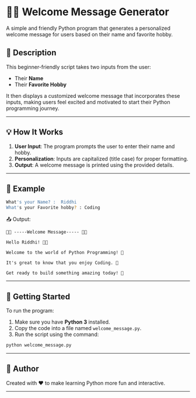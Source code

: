 
# 🙏🏼 Welcome Message Generator

A simple and friendly Python program that generates a personalized welcome message for users based on their name and favorite hobby.

## 📝 Description

This beginner-friendly script takes two inputs from the user:

- Their **Name**
- Their **Favorite Hobby**

It then displays a customized welcome message that incorporates these inputs, making users feel excited and motivated to start their Python programming journey.

---

## 💡 How It Works

1. **User Input**: The program prompts the user to enter their name and hobby.
2. **Personalization**: Inputs are capitalized (title case) for proper formatting.
3. **Output**: A welcome message is printed using the provided details.

---

## 🧪 Example

```bash
What's your Name? :  Riddhi
What's your Favorite hobby? : Coding
```

📤 Output:
```
🙏🏼 -----Welcome Message----- 🙏🏼 

Hello Riddhi! 👋🏻 

Welcome to the world of Python Programming! 🐍 

It's great to know that you enjoy Coding. 🎉 

Get ready to build something amazing today! 🚀 
```

---

## 🚀 Getting Started

To run the program:

1. Make sure you have **Python 3** installed.
2. Copy the code into a file named `welcome_message.py`.
3. Run the script using the command:

```bash
python welcome_message.py
```

---

## 📧 Author

Created with ❤️ to make learning Python more fun and interactive.

---

